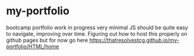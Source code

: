 # my-portfolio

bootcamp portfolio work in progress
very minimal JS
should be quite easy to navigate, improving over time.
Figuring out how to host this properly on github pages but for now go here
https://thatresolvestcg.github.io/my-portfolio/HTML/home

